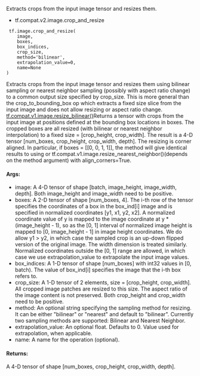 Extracts crops from the input image tensor and resizes them.
- tf.compat.v2.image.crop_and_resize

```
 tf.image.crop_and_resize(
    image,
    boxes,
    box_indices,
    crop_size,
    method='bilinear',
    extrapolation_value=0,
    name=None
)
```
Extracts crops from the input image tensor and resizes them using bilinear sampling or nearest neighbor sampling (possibly with aspect ratio change) to a common output size specified by crop_size. This is more general than the crop_to_bounding_box op which extracts a fixed size slice from the input image and does not allow resizing or aspect ratio change.
[tf.compat.v1.image.resize_bilinear()](https://tensorflow.google.cn/api_docs/python/tf/compat/v1/image/resize_bilinear)Returns a tensor with crops from the input image at positions defined at the bounding box locations in boxes. The cropped boxes are all resized (with bilinear or nearest neighbor interpolation) to a fixed size = [crop_height, crop_width]. The result is a 4-D tensor [num_boxes, crop_height, crop_width, depth]. The resizing is corner aligned. In particular, if boxes = [[0, 0, 1, 1]], the method will give identical results to using  or tf.compat.v1.image.resize_nearest_neighbor()(depends on the method argument) with align_corners=True.

#### Args:
- image: A 4-D tensor of shape [batch, image_height, image_width, depth]. Both image_height and image_width need to be positive.
- boxes: A 2-D tensor of shape [num_boxes, 4]. The i-th row of the tensor specifies the coordinates of a box in the box_ind[i] image and is specified in normalized coordinates [y1, x1, y2, x2]. A normalized coordinate value of y is mapped to the image coordinate at y * (image_height - 1), so as the [0, 1] interval of normalized image height is mapped to [0, image_height - 1] in image height coordinates. We do allow y1 > y2, in which case the sampled crop is an up-down flipped version of the original image. The width dimension is treated similarly. Normalized coordinates outside the [0, 1] range are allowed, in which case we use extrapolation_value to extrapolate the input image values.
- box_indices: A 1-D tensor of shape [num_boxes] with int32 values in [0, batch). The value of box_ind[i] specifies the image that the i-th box refers to.
- crop_size: A 1-D tensor of 2 elements, size = [crop_height, crop_width]. All cropped image patches are resized to this size. The aspect ratio of the image content is not preserved. Both crop_height and crop_width need to be positive.
- method: An optional string specifying the sampling method for resizing. It can be either "bilinear" or "nearest" and default to "bilinear". Currently two sampling methods are supported: Bilinear and Nearest Neighbor.
- extrapolation_value: An optional float. Defaults to 0. Value used for extrapolation, when applicable.
- name: A name for the operation (optional).
#### Returns:
A 4-D tensor of shape [num_boxes, crop_height, crop_width, depth].
